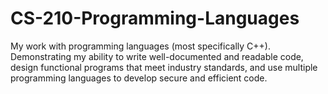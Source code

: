 # CS-210-Programming-Languages
My work with programming languages (most specifically C++). Demonstrating my ability to write well-documented and readable code, design functional programs that meet industry standards, and use multiple programming languages to develop secure and efficient code. 
